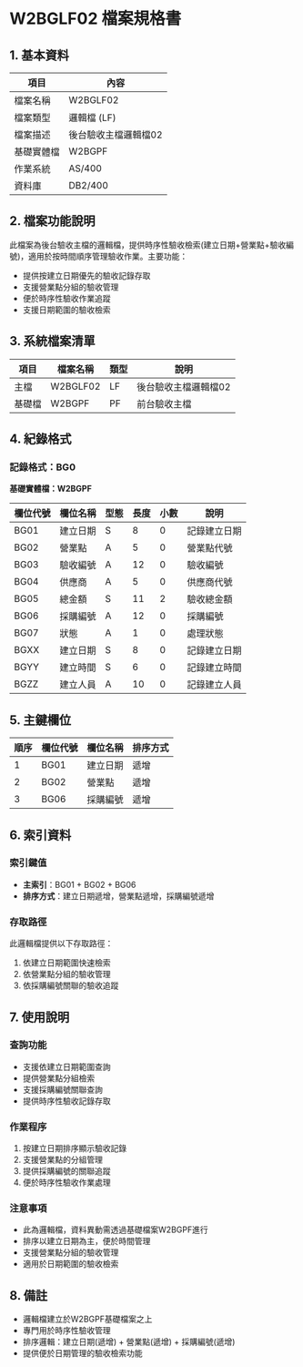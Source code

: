 # W2BGLF02 檔案規格書

## 1. 基本資料

| 項目 | 內容 |
|------|------|
| 檔案名稱 | W2BGLF02 |
| 檔案類型 | 邏輯檔 (LF) |
| 檔案描述 | 後台驗收主檔邏輯檔02 |
| 基礎實體檔 | W2BGPF |
| 作業系統 | AS/400 |
| 資料庫 | DB2/400 |

## 2. 檔案功能說明

此檔案為後台驗收主檔的邏輯檔，提供時序性驗收檢索(建立日期+營業點+驗收編號)，適用於按時間順序管理驗收作業。主要功能：
- 提供按建立日期優先的驗收記錄存取
- 支援營業點分組的驗收管理
- 便於時序性驗收作業追蹤
- 支援日期範圍的驗收檢索

## 3. 系統檔案清單

| 項目 | 檔案名稱 | 類型 | 說明 |
|------|----------|------|------|
| 主檔 | W2BGLF02 | LF | 後台驗收主檔邏輯檔02 |
| 基礎檔 | W2BGPF | PF | 前台驗收主檔 |

## 4. 紀錄格式

### 記錄格式：BG0
**基礎實體檔：W2BGPF**

| 欄位代號 | 欄位名稱 | 型態 | 長度 | 小數 | 說明 |
|----------|----------|------|------|------|------|
| BG01 | 建立日期 | S | 8 | 0 | 記錄建立日期 |
| BG02 | 營業點 | A | 5 | 0 | 營業點代號 |
| BG03 | 驗收編號 | A | 12 | 0 | 驗收編號 |
| BG04 | 供應商 | A | 5 | 0 | 供應商代號 |
| BG05 | 總金額 | S | 11 | 2 | 驗收總金額 |
| BG06 | 採購編號 | A | 12 | 0 | 採購編號 |
| BG07 | 狀態 | A | 1 | 0 | 處理狀態 |
| BGXX | 建立日期 | S | 8 | 0 | 記錄建立日期 |
| BGYY | 建立時間 | S | 6 | 0 | 記錄建立時間 |
| BGZZ | 建立人員 | A | 10 | 0 | 記錄建立人員 |

## 5. 主鍵欄位

| 順序 | 欄位代號 | 欄位名稱 | 排序方式 |
|------|----------|----------|----------|
| 1 | BG01 | 建立日期 | 遞增 |
| 2 | BG02 | 營業點 | 遞增 |
| 3 | BG06 | 採購編號 | 遞增 |

## 6. 索引資料

### 索引鍵值
- **主索引**：BG01 + BG02 + BG06
- **排序方式**：建立日期遞增，營業點遞增，採購編號遞增

### 存取路徑
此邏輯檔提供以下存取路徑：
1. 依建立日期範圍快速檢索
2. 依營業點分組的驗收管理
3. 依採購編號關聯的驗收追蹤

## 7. 使用說明

### 查詢功能
- 支援依建立日期範圍查詢
- 提供營業點分組檢索
- 支援採購編號關聯查詢
- 提供時序性驗收記錄存取

### 作業程序
1. 按建立日期排序顯示驗收記錄
2. 支援營業點的分組管理
3. 提供採購編號的關聯追蹤
4. 便於時序性驗收作業處理

### 注意事項
- 此為邏輯檔，資料異動需透過基礎檔案W2BGPF進行
- 排序以建立日期為主，便於時間管理
- 支援營業點分組的驗收管理
- 適用於日期範圍的驗收檢索

## 8. 備註

- 邏輯檔建立於W2BGPF基礎檔案之上
- 專門用於時序性驗收管理
- 排序邏輯：建立日期(遞增) + 營業點(遞增) + 採購編號(遞增)
- 提供便於日期管理的驗收檢索功能 